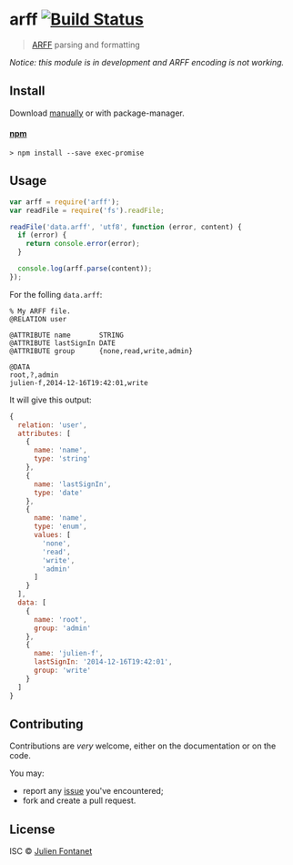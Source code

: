# arff [![Build Status](https://travis-ci.org/julien-f/js-arff.png?branch=master)](https://travis-ci.org/julien-f/js-arff)

> [ARFF](http://www.cs.waikato.ac.nz/ml/weka/arff.html) parsing and formatting

*Notice: this module is in development and ARFF encoding is not working.*

## Install

Download [manually](https://github.com/julien-f/js-arff/releases) or with package-manager.

#### [npm](https://npmjs.org/package/arff)

```
> npm install --save exec-promise
```

## Usage

```javascript
var arff = require('arff');
var readFile = require('fs').readFile;

readFile('data.arff', 'utf8', function (error, content) {
  if (error) {
    return console.error(error);
  }

  console.log(arff.parse(content));
});
```

For the folling `data.arff`:

```arff
% My ARFF file.
@RELATION user

@ATTRIBUTE name       STRING
@ATTRIBUTE lastSignIn DATE
@ATTRIBUTE group      {none,read,write,admin}

@DATA
root,?,admin
julien-f,2014-12-16T19:42:01,write
```

It will give this output:

```js
{
  relation: 'user',
  attributes: [
    {
      name: 'name',
      type: 'string'
    },
    {
      name: 'lastSignIn',
      type: 'date'
    },
    {
      name: 'name',
      type: 'enum',
      values: [
        'none',
        'read',
        'write',
        'admin'
      ]
    }
  ],
  data: [
    {
      name: 'root',
      group: 'admin'
    },
    {
      name: 'julien-f',
      lastSignIn: '2014-12-16T19:42:01',
      group: 'write'
    }
  ]
}
```

## Contributing

Contributions are *very* welcome, either on the documentation or on
the code.

You may:

- report any [issue](https://github.com/julien-f/human-format/issues)
  you've encountered;
- fork and create a pull request.

## License

ISC © [Julien Fontanet](http://julien.isonoe.net)
